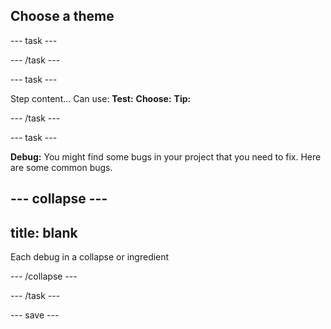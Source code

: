 ## Choose a theme


--- task ---

--- /task ---

--- task ---

Step content... 
Can use:
**Test:**
**Choose:**
**Tip:**

--- /task ---

--- task ---

**Debug:** You might find some bugs in your project that you need to fix. Here are some common bugs.

--- collapse ---
---
title: blank
---

Each debug in a collapse or ingredient

--- /collapse ---

--- /task ---

--- save ---